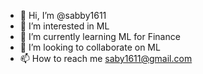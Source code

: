 - 👋 Hi, I’m @sabby1611
- 👀 I’m interested in ML
- 🌱 I’m currently learning ML for Finance
- 💞️ I’m looking to collaborate on ML
- 📫 How to reach me saby1611@gmail.com

<!---
sabby1611/sabby1611 is a ✨ special ✨ repository because its `README.md` (this file) appears on your GitHub profile.
You can click the Preview link to take a look at your changes.
--->
